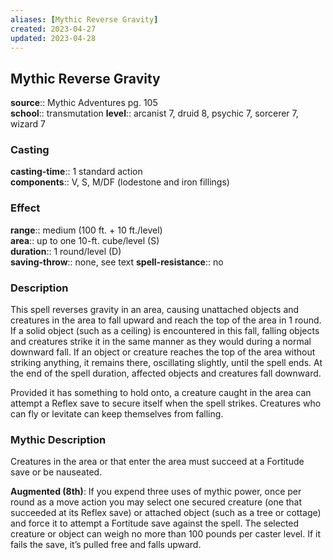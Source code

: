 ```yaml
---
aliases: [Mythic Reverse Gravity]
created: 2023-04-27
updated: 2023-04-28
---
```


## Mythic Reverse Gravity

**source**:: Mythic Adventures pg. 105  
**school**:: transmutation
**level**:: arcanist 7, druid 8, psychic 7, sorcerer 7, wizard 7

### Casting

**casting-time**:: 1 standard action  
**components**:: V, S, M/DF (lodestone and iron fillings)

### Effect

**range**:: medium (100 ft. + 10 ft./level)  
**area**:: up to one 10-ft. cube/level (S)  
**duration**:: 1 round/level (D)  
**saving-throw**:: none, see text
**spell-resistance**:: no

### Description

This spell reverses gravity in an area, causing unattached objects and creatures in the area to fall upward and reach the top of the area in 1 round. If a solid object (such as a ceiling) is encountered in this fall, falling objects and creatures strike it in the same manner as they would during a normal downward fall. If an object or creature reaches the top of the area without striking anything, it remains there, oscillating slightly, until the spell ends. At the end of the spell duration, affected objects and creatures fall downward.  
  
Provided it has something to hold onto, a creature caught in the area can attempt a Reflex save to secure itself when the spell strikes. Creatures who can fly or levitate can keep themselves from falling.

### Mythic Description

Creatures in the area or that enter the area must succeed at a Fortitude save or be nauseated.  
  
**Augmented (8th)**: If you expend three uses of mythic power, once per round as a move action you may select one secured creature (one that succeeded at its Reflex save) or attached object (such as a tree or cottage) and force it to attempt a Fortitude save against the spell. The selected creature or object can weigh no more than 100 pounds per caster level. If it fails the save, it’s pulled free and falls upward.
